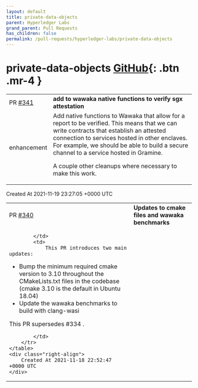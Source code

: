 ```yaml
---
layout: default
title: private-data-objects
parent: Hyperledger Labs
grand_parent: Pull Requests
has_children: false
permalink: /pull-requests/hyperledger-labs/private-data-objects
---
```


# private-data-objects <span class="fs-3 right-align">[GitHub](https://github.com/hyperledger-labs/private-data-objects){: .btn .mr-4 }</span>


<div>
    <table>
        <tr>
            <td>
                PR <a href="https://github.com/hyperledger-labs/private-data-objects/pull/341" class=".btn">#341</a>
            </td>
            <td>
                <b>
                    add to wawaka native functions to verify sgx attestation
                </b>
            </td>
        </tr>
        <tr>
            <td>
                <span class="chip">enhancement</span>
            </td>
            <td>
                Add native functions to Wawaka that allow for a report to be verified. This means that we can write contracts that establish an attested connection to services hosted in other enclaves. For example, we should be able to build a secure channel to a service hosted in Gramine.

A couple other cleanups where necessary to make this work.
            </td>
        </tr>
    </table>
    <div class="right-align">
        Created At 2021-11-19 23:27:05 +0000 UTC
    </div>
</div>

<div>
    <table>
        <tr>
            <td>
                PR <a href="https://github.com/hyperledger-labs/private-data-objects/pull/340" class=".btn">#340</a>
            </td>
            <td>
                <b>
                    Updates to cmake files and wawaka benchmarks
                </b>
            </td>
        </tr>
        <tr>
            <td>
                
            </td>
            <td>
                This PR introduces two main updates:
- Bump the minimum required cmake version to 3.10 throughout the CMakeLists.txt files in the codebase (cmake 3.10 is the default in Ubuntu 18.04)
- Update the wawaka benchmarks to build with clang-wasi 

This PR supersedes #334 .


            </td>
        </tr>
    </table>
    <div class="right-align">
        Created At 2021-11-18 22:52:47 +0000 UTC
    </div>
</div>

